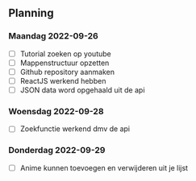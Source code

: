 ## Planning

### Maandag 2022-09-26
- [ ] Tutorial zoeken op youtube
- [ ] Mappenstructuur opzetten
- [ ] Github repository aanmaken
- [ ] ReactJS werkend hebben
- [ ] JSON data word opgehaald uit de api

### Woensdag 2022-09-28
- [ ] Zoekfunctie werkend dmv de api

### Donderdag 2022-09-29
- [ ] Anime kunnen toevoegen en verwijderen uit je lijst
